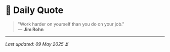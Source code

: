 # 📜 Daily Quote

> "Work harder on yourself than you do on your job."  
> — **Jim Rohn**

---

_Last updated: 09 May 2025 ⏳_
